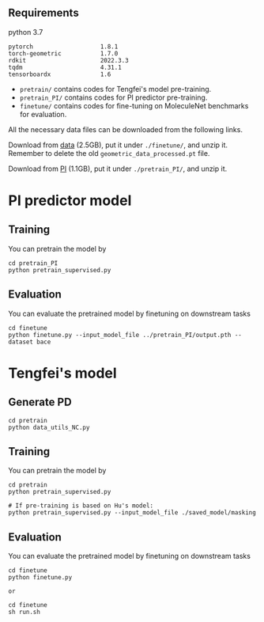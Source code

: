 ## Requirements
python 3.7
```
pytorch                   1.8.1             
torch-geometric           1.7.0
rdkit                     2022.3.3
tqdm                      4.31.1
tensorboardx              1.6
```

* `pretrain/` contains codes for Tengfei's model pre-training.
* `pretrain_PI/` contains codes for PI predictor pre-training.
* `finetune/` contains codes for fine-tuning on MoleculeNet benchmarks for evaluation.

All the necessary data files can be downloaded from the following links.

Download from [data](http://snap.stanford.edu/gnn-pretrain/data/chem_dataset.zip) (2.5GB), put it under `./finetune/`, and unzip it. Remember to delete the old `geometric_data_processed.pt` file.

Download from [PI](https://drive.google.com/file/d/1rzg5PdyhlQ17_lSqgy524tqJ6xl-CB8r) (1.1GB), put it under `./pretrain_PI/`, and unzip it.

# PI predictor model

## Training
You can pretrain the model by
```
cd pretrain_PI
python pretrain_supervised.py
```
## Evaluation
You can evaluate the pretrained model by finetuning on downstream tasks
```
cd finetune
python finetune.py --input_model_file ../pretrain_PI/output.pth --dataset bace
```

# Tengfei's model

## Generate PD

```
cd pretrain
python data_utils_NC.py
```

## Training
You can pretrain the model by
```
cd pretrain
python pretrain_supervised.py

# If pre-training is based on Hu's model:
python pretrain_supervised.py --input_model_file ./saved_model/masking
```

## Evaluation
You can evaluate the pretrained model by finetuning on downstream tasks
```
cd finetune
python finetune.py

or

cd finetune
sh run.sh
```
